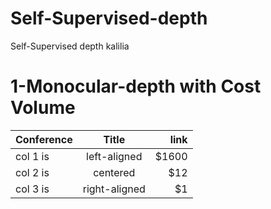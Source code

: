 # Self-Supervised-depth
Self-Supervised depth kalilia
# 1-Monocular-depth with Cost Volume
| Conference   |     Title     |  link |
|--------------|:-------------:|------:|
| col 1 is     |  left-aligned | $1600 |
| col 2 is     |    centered   |   $12 |
| col 3 is     | right-aligned |    $1 |
